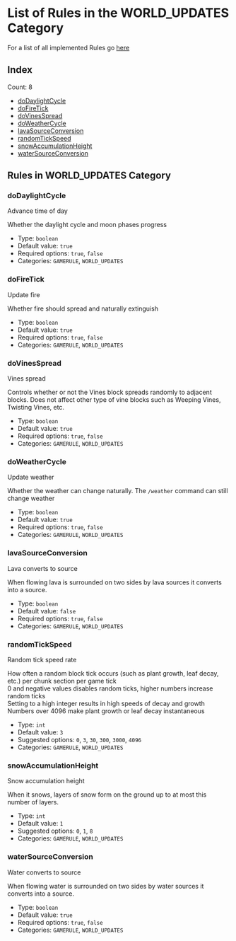 # List of Rules in the WORLD_UPDATES Category

For a list of all implemented Rules go [here](../README.md)
## Index
Count: 8
- [doDaylightCycle](#dodaylightcycle)
- [doFireTick](#dofiretick)
- [doVinesSpread](#dovinesspread)
- [doWeatherCycle](#doweathercycle)
- [lavaSourceConversion](#lavasourceconversion)
- [randomTickSpeed](#randomtickspeed)
- [snowAccumulationHeight](#snowaccumulationheight)
- [waterSourceConversion](#watersourceconversion)

## Rules in WORLD_UPDATES Category

### doDaylightCycle
Advance time of day

Whether the daylight cycle and moon phases progress
- Type: `boolean`
- Default value: `true`
- Required options: `true`, `false`
- Categories: `GAMERULE`, `WORLD_UPDATES`

### doFireTick
Update fire

Whether fire should spread and naturally extinguish
- Type: `boolean`
- Default value: `true`
- Required options: `true`, `false`
- Categories: `GAMERULE`, `WORLD_UPDATES`

### doVinesSpread
Vines spread

Controls whether or not the Vines block spreads randomly to adjacent blocks. Does not affect other type of vine blocks such as Weeping Vines, Twisting Vines, etc.
- Type: `boolean`
- Default value: `true`
- Required options: `true`, `false`
- Categories: `GAMERULE`, `WORLD_UPDATES`

### doWeatherCycle
Update weather

Whether the weather can change naturally. The `/weather` command can still change weather
- Type: `boolean`
- Default value: `true`
- Required options: `true`, `false`
- Categories: `GAMERULE`, `WORLD_UPDATES`

### lavaSourceConversion
Lava converts to source

When flowing lava is surrounded on two sides by lava sources it converts into a source.
- Type: `boolean`
- Default value: `false`
- Required options: `true`, `false`
- Categories: `GAMERULE`, `WORLD_UPDATES`

### randomTickSpeed
Random tick speed rate

How often a random block tick occurs (such as plant growth, leaf decay, etc.) per chunk section per game tick  
0 and negative values disables random ticks, higher numbers increase random ticks  
Setting to a high integer results in high speeds of decay and growth  
Numbers over 4096 make plant growth or leaf decay instantaneous
- Type: `int`
- Default value: `3`
- Suggested options: `0`, `3`, `30`, `300`, `3000`, `4096`
- Categories: `GAMERULE`, `WORLD_UPDATES`

### snowAccumulationHeight
Snow accumulation height

When it snows, layers of snow form on the ground up to at most this number of layers.
- Type: `int`
- Default value: `1`
- Suggested options: `0`, `1`, `8`
- Categories: `GAMERULE`, `WORLD_UPDATES`

### waterSourceConversion
Water converts to source

When flowing water is surrounded on two sides by water sources it converts into a source.
- Type: `boolean`
- Default value: `true`
- Required options: `true`, `false`
- Categories: `GAMERULE`, `WORLD_UPDATES`

